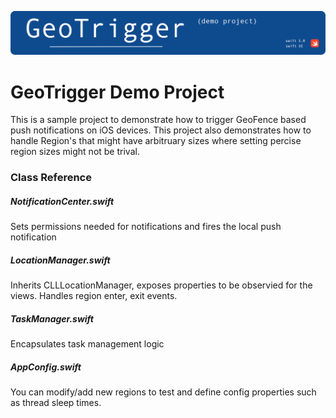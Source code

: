 ![Banner](/GeoTrigger/Images/GitHub-Banner.png?raw=true)


# GeoTrigger Demo Project

This is a sample project to demonstrate how to trigger GeoFence based push notifications on iOS devices. This project also demonstrates how to handle Region's that might have arbitruary sizes where setting percise region sizes might not be trival.

### Class Reference 
##### NotificationCenter.swift 
Sets permissions needed for notifications and fires the local push notification

##### LocationManager.swift
Inherits CLLLocationManager, exposes properties to be observied for the views. Handles region enter, exit events.

##### TaskManager.swift
Encapsulates task management logic

##### AppConfig.swift
You can modify/add new regions to test and define config properties such as thread sleep times.
